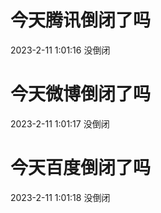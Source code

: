 # 今天腾讯倒闭了吗

2023-2-11 1:01:16 没倒闭

# 今天微博倒闭了吗

2023-2-11 1:01:17 没倒闭

# 今天百度倒闭了吗

2023-2-11 1:01:18 没倒闭

